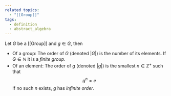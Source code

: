 ```yaml
---
related topics:
  - "[[Group]]"
tags:
  - definition
  - abstract_algebra
---
```

Let $G$ be a [[Group]] and $g\in G$, then
- Of a group: 
	The order of $G$ (denoted $|G|$) is the number of its elements. If $G\in \mathbb{N}$ it is a _finite group_.
- Of an element: 
	The order of $g$ (denoted $|g|$) is the smallest $n\in\mathbb{Z}^+$ such that $$g^n = e$$If no such $n$ exists, $g$ has _infinite order_.
